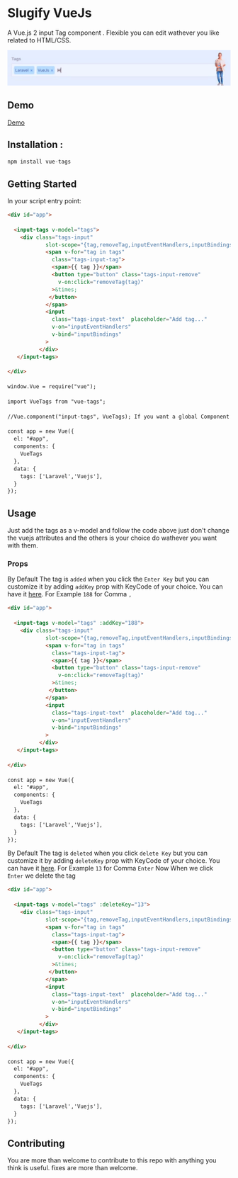 # Slugify VueJs

A Vue.js 2 input Tag component . Flexible you can edit wathever you like related to HTML/CSS.

<p align="center">
  <img src="/demo.gif" width="750" alt="Logo"/>
</p>

## Demo

<a href="http://devma.net/package/Tags">Demo</a>

## Installation :

```javascript
npm install vue-tags
```

## Getting Started

In your script entry point:

```html
<div id="app">

  <input-tags v-model="tags">
    <div class="tags-input"
            slot-scope="{tag,removeTag,inputEventHandlers,inputBindings }">
            <span v-for="tag in tags"
              class="tags-input-tag">
              <span>{{ tag }}</span>
              <button type="button" class="tags-input-remove"
                v-on:click="removeTag(tag)"
              >&times;
             </button>
            </span>
            <input
              class="tags-input-text"  placeholder="Add tag..."
              v-on="inputEventHandlers"
              v-bind="inputBindings"
            >
          </div>
   </input-tags>

</div>

window.Vue = require("vue");

import VueTags from "vue-tags";

//Vue.component("input-tags", VueTags); If you want a global Component

const app = new Vue({
  el: "#app",
  components: {
    VueTags
  },
  data: {
    tags: ['Laravel','Vuejs'],
  }
});
```

## Usage

Just add the tags as a v-model and follow the code above just don't change the vuejs attributes and the others is your choice do wathever you want with them.

### Props

By Default The tag is `added` when you click the `Enter Key` but you can customize it by adding `addKey` prop with KeyCode of your choice.
You can have it <a href="http://keycode.info/">here</a>.
For Example `188` for Comma `,`

```html
<div id="app">

  <input-tags v-model="tags" :addKey="188">
    <div class="tags-input"
            slot-scope="{tag,removeTag,inputEventHandlers,inputBindings }">
            <span v-for="tag in tags"
              class="tags-input-tag">
              <span>{{ tag }}</span>
              <button type="button" class="tags-input-remove"
                v-on:click="removeTag(tag)"
              >&times;
             </button>
            </span>
            <input
              class="tags-input-text"  placeholder="Add tag..."
              v-on="inputEventHandlers"
              v-bind="inputBindings"
            >
          </div>
   </input-tags>

</div>

const app = new Vue({
  el: "#app",
  components: {
    VueTags
  },
  data: {
    tags: ['Laravel','Vuejs'],
  }
});
```

By Default The tag is `deleted` when you click `delete Key` but you can customize it by adding `deleteKey` prop with KeyCode of your choice.
You can have it <a href="http://keycode.info/">here</a>.
For Example `13` for Comma `Enter`
Now When we click `Enter` we delete the tag
```html
<div id="app">

  <input-tags v-model="tags" :deleteKey="13">
    <div class="tags-input"
            slot-scope="{tag,removeTag,inputEventHandlers,inputBindings }">
            <span v-for="tag in tags"
              class="tags-input-tag">
              <span>{{ tag }}</span>
              <button type="button" class="tags-input-remove"
                v-on:click="removeTag(tag)"
              >&times;
             </button>
            </span>
            <input
              class="tags-input-text"  placeholder="Add tag..."
              v-on="inputEventHandlers"
              v-bind="inputBindings"
            >
          </div>
   </input-tags>

</div>

const app = new Vue({
  el: "#app",
  components: {
    VueTags
  },
  data: {
    tags: ['Laravel','Vuejs'],
  }
});
```

## Contributing

You are more than welcome to contribute to this repo with anything you think is useful. fixes are more than welcome.
